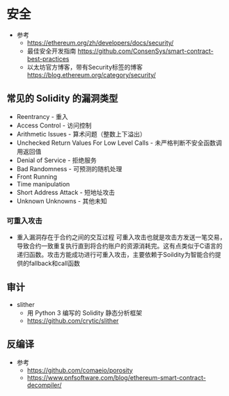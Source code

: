 # 安全
- 参考
    - https://ethereum.org/zh/developers/docs/security/
    - 最佳安全开发指南 https://github.com/ConsenSys/smart-contract-best-practices
    - 以太坊官方博客，带有Security标签的博客 https://blog.ethereum.org/category/security/
## 常见的 Solidity 的漏洞类型
- Reentrancy - 重入
- Access Control - 访问控制
- Arithmetic Issues - 算术问题（整数上下溢出）
- Unchecked Return Values For Low Level Calls - 未严格判断不安全函数调用返回值
- Denial of Service - 拒绝服务
- Bad Randomness - 可预测的随机处理
- Front Running
- Time manipulation
- Short Address Attack - 短地址攻击
- Unknown Unknowns - 其他未知

### 可重入攻击
- 重入漏洞存在于合约之间的交互过程
可重入攻击也就是攻击方发送一笔交易，导致合约一致重复执行直到将合约账户的资源消耗完。这有点类似于C语言的递归函数。攻击方能成功进行可重入攻击，主要依赖于Soildity为智能合约提供的fallback和call函数

## 审计
- slither
    - 用 Python 3 编写的 Solidity 静态分析框架
    - https://github.com/crytic/slither

## 反编译
- 参考
    - https://github.com/comaeio/porosity
    - https://www.pnfsoftware.com/blog/ethereum-smart-contract-decompiler/